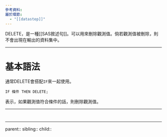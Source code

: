 ```yaml
---
參考資料: 
屬於環節:
  - "[[datastep]]"
---
```

DELETE，是一種[[SAS敘述句]]。可以用來刪除觀測值。倘若觀測值被刪除，則不會出現在輸出的資料集中。
- - -
# 基本語法

通常DELETE會搭配`IF`來一起使用。
```SAS
IF 條件 THEN DELETE;
```
表示，如果觀測值符合條件的話，則刪除觀測值。
- - -
# 
- - -
parent::
sibling::
child::
